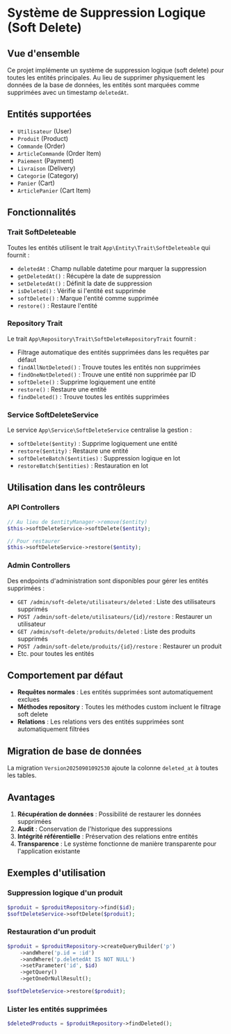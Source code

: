 # Système de Suppression Logique (Soft Delete)

## Vue d'ensemble

Ce projet implémente un système de suppression logique (soft delete) pour toutes les entités principales. Au lieu de supprimer physiquement les données de la base de données, les entités sont marquées comme supprimées avec un timestamp `deletedAt`.

## Entités supportées

- `Utilisateur` (User)
- `Produit` (Product)
- `Commande` (Order)
- `ArticleCommande` (Order Item)
- `Paiement` (Payment)
- `Livraison` (Delivery)
- `Categorie` (Category)
- `Panier` (Cart)
- `ArticlePanier` (Cart Item)

## Fonctionnalités

### Trait SoftDeleteable

Toutes les entités utilisent le trait `App\Entity\Trait\SoftDeleteable` qui fournit :

- `deletedAt` : Champ nullable datetime pour marquer la suppression
- `getDeletedAt()` : Récupère la date de suppression
- `setDeletedAt()` : Définit la date de suppression
- `isDeleted()` : Vérifie si l'entité est supprimée
- `softDelete()` : Marque l'entité comme supprimée
- `restore()` : Restaure l'entité

### Repository Trait

Le trait `App\Repository\Trait\SoftDeleteRepositoryTrait` fournit :

- Filtrage automatique des entités supprimées dans les requêtes par défaut
- `findAllNotDeleted()` : Trouve toutes les entités non supprimées
- `findOneNotDeleted()` : Trouve une entité non supprimée par ID
- `softDelete()` : Supprime logiquement une entité
- `restore()` : Restaure une entité
- `findDeleted()` : Trouve toutes les entités supprimées

### Service SoftDeleteService

Le service `App\Service\SoftDeleteService` centralise la gestion :

- `softDelete($entity)` : Supprime logiquement une entité
- `restore($entity)` : Restaure une entité
- `softDeleteBatch($entities)` : Suppression logique en lot
- `restoreBatch($entities)` : Restauration en lot

## Utilisation dans les contrôleurs

### API Controllers

```php
// Au lieu de $entityManager->remove($entity)
$this->softDeleteService->softDelete($entity);

// Pour restaurer
$this->softDeleteService->restore($entity);
```

### Admin Controllers

Des endpoints d'administration sont disponibles pour gérer les entités supprimées :

- `GET /admin/soft-delete/utilisateurs/deleted` : Liste des utilisateurs supprimés
- `POST /admin/soft-delete/utilisateurs/{id}/restore` : Restaurer un utilisateur
- `GET /admin/soft-delete/produits/deleted` : Liste des produits supprimés
- `POST /admin/soft-delete/produits/{id}/restore` : Restaurer un produit
- Etc. pour toutes les entités

## Comportement par défaut

- **Requêtes normales** : Les entités supprimées sont automatiquement exclues
- **Méthodes repository** : Toutes les méthodes custom incluent le filtrage soft delete
- **Relations** : Les relations vers des entités supprimées sont automatiquement filtrées

## Migration de base de données

La migration `Version20250901092530` ajoute la colonne `deleted_at` à toutes les tables.

## Avantages

1. **Récupération de données** : Possibilité de restaurer les données supprimées
2. **Audit** : Conservation de l'historique des suppressions
3. **Intégrité référentielle** : Préservation des relations entre entités
4. **Transparence** : Le système fonctionne de manière transparente pour l'application existante

## Exemples d'utilisation

### Suppression logique d'un produit
```php
$produit = $produitRepository->find($id);
$softDeleteService->softDelete($produit);
```

### Restauration d'un produit
```php
$produit = $produitRepository->createQueryBuilder('p')
    ->andWhere('p.id = :id')
    ->andWhere('p.deletedAt IS NOT NULL')
    ->setParameter('id', $id)
    ->getQuery()
    ->getOneOrNullResult();

$softDeleteService->restore($produit);
```

### Lister les entités supprimées
```php
$deletedProducts = $produitRepository->findDeleted();
```